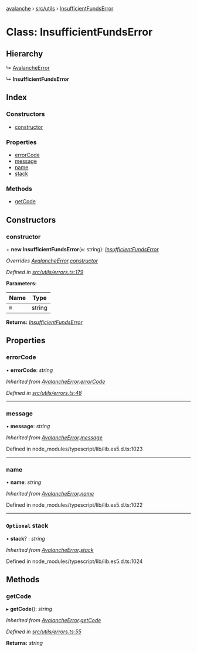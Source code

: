 [avalanche](../README.md) › [src/utils](../modules/src_utils.md) › [InsufficientFundsError](src_utils.insufficientfundserror.md)

# Class: InsufficientFundsError

## Hierarchy

  ↳ [AvalancheError](src_utils.avalancheerror.md)

  ↳ **InsufficientFundsError**

## Index

### Constructors

* [constructor](src_utils.insufficientfundserror.md#constructor)

### Properties

* [errorCode](src_utils.insufficientfundserror.md#errorcode)
* [message](src_utils.insufficientfundserror.md#message)
* [name](src_utils.insufficientfundserror.md#name)
* [stack](src_utils.insufficientfundserror.md#optional-stack)

### Methods

* [getCode](src_utils.insufficientfundserror.md#getcode)

## Constructors

###  constructor

\+ **new InsufficientFundsError**(`m`: string): *[InsufficientFundsError](src_utils.insufficientfundserror.md)*

*Overrides [AvalancheError](src_utils.avalancheerror.md).[constructor](src_utils.avalancheerror.md#constructor)*

*Defined in [src/utils/errors.ts:179](https://github.com/ava-labs/avalanchejs/blob/5511161/src/utils/errors.ts#L179)*

**Parameters:**

Name | Type |
------ | ------ |
`m` | string |

**Returns:** *[InsufficientFundsError](src_utils.insufficientfundserror.md)*

## Properties

###  errorCode

• **errorCode**: *string*

*Inherited from [AvalancheError](src_utils.avalancheerror.md).[errorCode](src_utils.avalancheerror.md#errorcode)*

*Defined in [src/utils/errors.ts:48](https://github.com/ava-labs/avalanchejs/blob/5511161/src/utils/errors.ts#L48)*

___

###  message

• **message**: *string*

*Inherited from [AvalancheError](src_utils.avalancheerror.md).[message](src_utils.avalancheerror.md#message)*

Defined in node_modules/typescript/lib/lib.es5.d.ts:1023

___

###  name

• **name**: *string*

*Inherited from [AvalancheError](src_utils.avalancheerror.md).[name](src_utils.avalancheerror.md#name)*

Defined in node_modules/typescript/lib/lib.es5.d.ts:1022

___

### `Optional` stack

• **stack**? : *string*

*Inherited from [AvalancheError](src_utils.avalancheerror.md).[stack](src_utils.avalancheerror.md#optional-stack)*

Defined in node_modules/typescript/lib/lib.es5.d.ts:1024

## Methods

###  getCode

▸ **getCode**(): *string*

*Inherited from [AvalancheError](src_utils.avalancheerror.md).[getCode](src_utils.avalancheerror.md#getcode)*

*Defined in [src/utils/errors.ts:55](https://github.com/ava-labs/avalanchejs/blob/5511161/src/utils/errors.ts#L55)*

**Returns:** *string*
